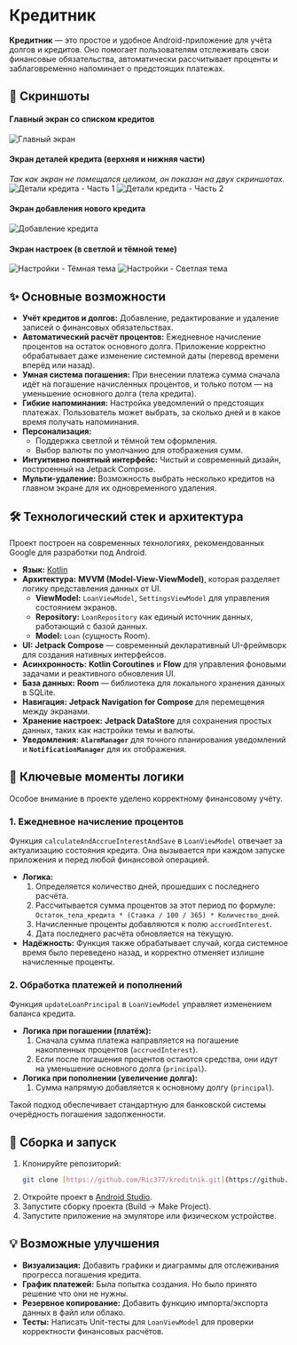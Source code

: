# Кредитник

**Кредитник** — это простое и удобное Android-приложение для учёта долгов и кредитов. Оно помогает пользователям отслеживать свои финансовые обязательства, автоматически рассчитывает проценты и заблаговременно напоминает о предстоящих платежах.

## 📱 Скриншоты

#### Главный экран со списком кредитов
![Главный экран](./screenshots/CreditsScreen.jpg)

#### Экран деталей кредита (верхняя и нижняя части)
*Так как экран не помещался целиком, он показан на двух скриншотах.*
![Детали кредита - Часть 1](./screenshots/LoanDetailScreen.jpg)
![Детали кредита - Часть 2](./screenshots/LoanDetailScreen2.jpg)

#### Экран добавления нового кредита
![Добавление кредита](./screenshots/AddLoanScreen.jpg)

#### Экран настроек (в светлой и тёмной теме)
![Настройки - Тёмная тема](./screenshots/SettingsScreen.jpg)
![Настройки - Светлая тема](./screenshots/SettingsScreen2.jpg)

## ✨ Основные возможности

* **Учёт кредитов и долгов:** Добавление, редактирование и удаление записей о финансовых обязательствах.
* **Автоматический расчёт процентов:** Ежедневное начисление процентов на остаток основного долга. Приложение корректно обрабатывает даже изменение системной даты (перевод времени вперёд или назад).
* **Умная система погашения:** При внесении платежа сумма сначала идёт на погашение начисленных процентов, и только потом — на уменьшение основного долга (тела кредита).
* **Гибкие напоминания:** Настройка уведомлений о предстоящих платежах. Пользователь может выбрать, за сколько дней и в какое время получать напоминания.
* **Персонализация:**
    * Поддержка светлой и тёмной тем оформления.
    * Выбор валюты по умолчанию для отображения сумм.
* **Интуитивно понятный интерфейс:** Чистый и современный дизайн, построенный на Jetpack Compose.
* **Мульти-удаление:** Возможность выбрать несколько кредитов на главном экране для их одновременного удаления.

## 🛠️ Технологический стек и архитектура

Проект построен на современных технологиях, рекомендованных Google для разработки под Android.

* **Язык:** [Kotlin](https://kotlinlang.org/)
* **Архитектура:** **MVVM (Model-View-ViewModel)**, которая разделяет логику представления данных от UI.
    * **ViewModel:** `LoanViewModel`, `SettingsViewModel` для управления состоянием экранов.
    * **Repository:** `LoanRepository` как единый источник данных, работающий с базой данных.
    * **Model:** `Loan` (сущность Room).
* **UI:** **Jetpack Compose** — современный декларативный UI-фреймворк для создания нативных интерфейсов.
* **Асинхронность:** **Kotlin Coroutines** и **Flow** для управления фоновыми задачами и реактивного обновления UI.
* **База данных:** **Room** — библиотека для локального хранения данных в SQLite.
* **Навигация:** **Jetpack Navigation for Compose** для перемещения между экранами.
* **Хранение настроек:** **Jetpack DataStore** для сохранения простых данных, таких как настройки темы и валюты.
* **Уведомления:** **`AlarmManager`** для точного планирования уведомлений и **`NotificationManager`** для их отображения.

## 🧠 Ключевые моменты логики

Особое внимание в проекте уделено корректному финансовому учёту.

### 1. Ежедневное начисление процентов

Функция `calculateAndAccrueInterestAndSave` в `LoanViewModel` отвечает за актуализацию состояния кредита. Она вызывается при каждом запуске приложения и перед любой финансовой операцией.

* **Логика:**
    1.  Определяется количество дней, прошедших с последнего расчёта.
    2.  Рассчитывается сумма процентов за этот период по формуле: `Остаток_тела_кредита * (Ставка / 100 / 365) * Количество_дней`.
    3.  Начисленные проценты добавляются к полю `accruedInterest`.
    4.  Дата последнего расчёта обновляется на текущую.
* **Надёжность:** Функция также обрабатывает случай, когда системное время было переведено назад, и корректно отменяет излишне начисленные проценты.

### 2. Обработка платежей и пополнений

Функция `updateLoanPrincipal` в `LoanViewModel` управляет изменением баланса кредита.

* **Логика при погашении (платёж):**
    1.  Сначала сумма платежа направляется на погашение накопленных процентов (`accruedInterest`).
    2.  Если после погашения процентов остаются средства, они идут на уменьшение основного долга (`principal`).
* **Логика при пополнении (увеличение долга):**
    1.  Сумма напрямую добавляется к основному долгу (`principal`).

Такой подход обеспечивает стандартную для банковской системы очерёдность погашения задолженности.

## 🚀 Сборка и запуск

1.  Клонируйте репозиторий:
    ```bash
    git clone [https://github.com/Ric377/kreditnik.git](https://github.com/Ric377/kreditnik.git)
    ```
2.  Откройте проект в [Android Studio](https://developer.android.com/studio).
3.  Запустите сборку проекта (Build -> Make Project).
4.  Запустите приложение на эмуляторе или физическом устройстве.

## 💡 Возможные улучшения

* **Визуализация:** Добавить графики и диаграммы для отслеживания прогресса погашения кредита.
* **График платежей:** Была попытка создания. Но было принято решение что они не нужны.
* **Резервное копирование:** Добавить функцию импорта/экспорта данных в файл или облако.
* **Тесты:** Написать Unit-тесты для `LoanViewModel` для проверки корректности финансовых расчётов.